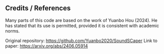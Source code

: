 ## Credits / References

Many parts of this code are based on the work of Yuanbo Hou (2024). He has stated that its use is permitted, provided it is consistent with academic norms.

Original repository: https://github.com/Yuanbo2020/SoundSCaper
Link to paper: https://arxiv.org/abs/2406.05914
